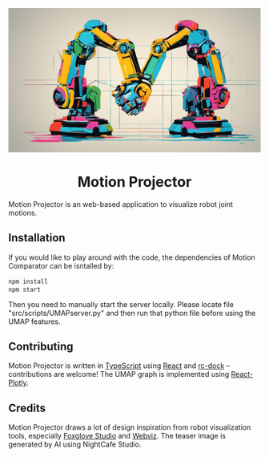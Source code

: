 ![Motion Comparator](./public/teaser.jpg)

<div align="center">
    <h1>Motion Projector</h1>
    <!-- <a href= "TODO"><img alt="status: online" src="https://img.shields.io/badge/status-online-success.svg?logoHeight=10"></a>
    <a href= "TODO"><img alt="demo: ready" src="https://img.shields.io/badge/demo-ready-success.svg?logoHeight=10"></a>
    <a href= "TODO"><img alt="docs: ready" src="https://img.shields.io/badge/version-v0.80.0 Beta-blue.svg?logoHeight=10"></a> -->
  
</div>

Motion Projector is an web-based application to visualize robot joint motions. 

## Installation
<!-- We recommend using the [hosted version of Motion Comparator](TODO).  -->

If you would like to play around with the code, the dependencies of Motion Comparator can be isntalled by:
```
npm install
npm start
```
Then you need to manually start the server locally. Please locate file "src/scripts/UMAPserver.py" and 
then run that python file before using the UMAP features.

## Contributing

Motion Projector is written in [TypeScript](https://www.typescriptlang.org/) using [React](https://react.dev/) and [rc-dock](https://github.com/ticlo/rc-dock) – contributions are welcome! The UMAP graph is implemented using [React-Plotly](https://github.com/plotly/react-plotly.js).

## Credits
Motion Projector draws a lot of design inspiration from robot visualization tools, especially [Foxglove Studio](https://github.com/foxglove/studio) and [Webviz](https://github.com/cruise-automation/webviz). The teaser image is generated by AI using NightCafe Studio.

<!-- ## TODO
[ ] Import ROS bags
[ ] Update to the latest version of three.js -->

